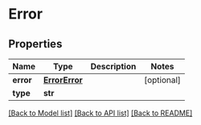 # Error

## Properties
Name | Type | Description | Notes
------------ | ------------- | ------------- | -------------
**error** | [**ErrorError**](ErrorError.md) |  | [optional] 
**type** | **str** |  | 

[[Back to Model list]](../README.md#documentation-for-models) [[Back to API list]](../README.md#documentation-for-api-endpoints) [[Back to README]](../README.md)


